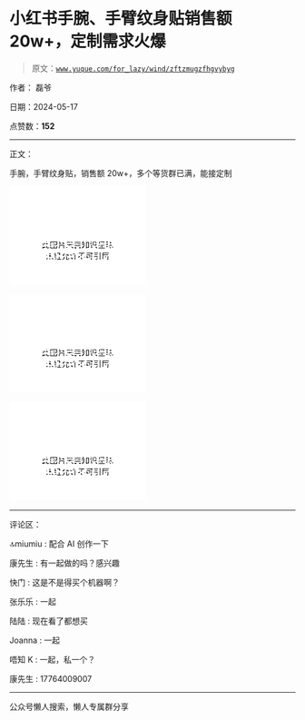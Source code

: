 # 小红书手腕、手臂纹身贴销售额 20w+，定制需求火爆

> 原文：[`www.yuque.com/for_lazy/wind/zftzmugzfhgvybyg`](https://www.yuque.com/for_lazy/wind/zftzmugzfhgvybyg)

作者： 磊爷

日期：2024-05-17

点赞数：**152**

* * *

正文：

手腕，手臂纹身贴，销售额 20w+，多个等货群已满，能接定制

![](img/e8b52f778804224fc7fd2e953ccc0654.png)

![](img/4e942e70874532ad7618ec5d8977dffe.png)

![](img/1bceebc5a59160a027e20a06e0fbfbf7.png)

* * *

评论区：

🔝miumiu : 配合 AI 创作一下

康先生 : 有一起做的吗？感兴趣

快门 : 这是不是得买个机器啊？

张乐乐 : 一起

陆陆 : 现在看了都想买

Joanna : 一起

唔知 K : 一起，私一个？

康先生 : 17764009007

* * *

公众号懒人搜索，懒人专属群分享
